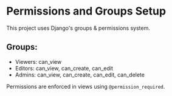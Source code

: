 # Permissions and Groups Setup
This project uses Django's groups & permissions system.

## Groups:
- Viewers: can_view
- Editors: can_view, can_create, can_edit
- Admins: can_view, can_create, can_edit, can_delete

Permissions are enforced in views using `@permission_required`.
